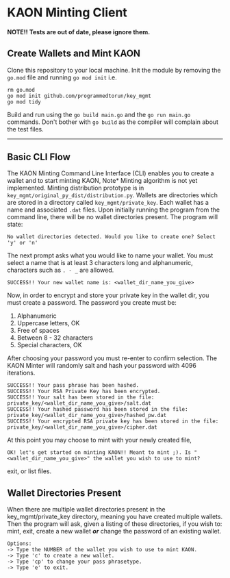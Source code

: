 # KAON Minting Client


#### NOTE!! Tests are out of date, please ignore them.


Create Wallets and Mint KAON
----------------------------


Clone this repository to your local machine. Init the module by removing the `go.mod` file
and running `go mod init` i.e.


```
rm go.mod
go mod init github.com/programmedtorun/key_mgmt
go mod tidy
```


Build and run using the `go build main.go` 
and the `go run main.go` commands. Don't bother with `go build` as the compiler will complain
about the test files. 


----


Basic CLI Flow
--------------


The KAON Minting Command Line Interface (CLI) enables you to create a wallet and to start
minting KAON, Note* Minting algorithm is not yet implemented. Minting distribution
prototype is in `key_mgmt/original_py_dist/distribution.py`. Wallets are directories which 
are stored in a directory called `key_mgmt/private_key`. Each wallet has a name and 
associated `.dat` files. Upon initially running the program from the command line, 
there will be no wallet directories present. The program will state:


```
No wallet directories detected. Would you like to create one? Select 'y' or 'n'
```


The next prompt asks what you would like to name your wallet. You
must select a name that is at least 3 characters long and alphanumeric, characters
such as `. - _` are allowed. 


```
SUCCESS!! Your new wallet name is: <wallet_dir_name_you_give>
```


Now, in order to encrypt and store your private key in the wallet dir, you must 
create a password. The password you create must be:


1. Alphanumeric
2. Uppercase letters, OK
3. Free of spaces
4. Between 8 - 32 characters
5. Special characters, OK


After choosing your password you must re-enter to confirm selection. The KAON
Minter will randomly salt and hash your password with 4096 iterations. 


```
SUCCESS!! Your pass phrase has been hashed.
SUCCESS!! Your RSA Private Key has been encrypted.
SUCCESS!! Your salt has been stored in the file: private_key/<wallet_dir_name_you_give>/salt.dat
SUCCESS!! Your hashed password has been stored in the file: private_key/<wallet_dir_name_you_give>/hashed_pw.dat
SUCCESS!! Your encrypted RSA private key has been stored in the file: private_key/<wallet_dir_name_you_give>/cipher.dat
```


At this point you may choose to mint with your newly created file, 

```
OK! let's get started on minting KAON!! Meant to mint ;). Is "<wallet_dir_name_you_give>" the wallet you wish to use to mint?
``` 
exit, or list files. 


Wallet Directories Present
-------------------------


When there are multiple wallet directories present in the key_mgmt/private_key directory, 
meaning you have created multiple wallets. Then the program will ask, given a listing of 
these directories, if you wish to: mint, exit, create a new wallet **_or_** change the password
of an existing wallet.  


```
Options:
-> Type the NUMBER of the wallet you wish to use to mint KAON.
-> Type 'c' to create a new wallet.
-> Type 'cp' to change your pass phrasetype.
-> Type 'e' to exit.
```
